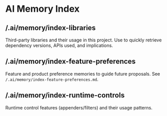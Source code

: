 
# AI Memory Index

## /.ai/memory/index-libraries
Third-party libraries and their usage in this project. Use to quickly retrieve dependency versions, APIs used, and implications.
## /.ai/memory/index-feature-preferences
Feature and product preference memories to guide future proposals. See `/.ai/memory/index-feature-preferences.md`.

## /.ai/memory/index-runtime-controls
Runtime control features (appenders/filters) and their usage patterns.

